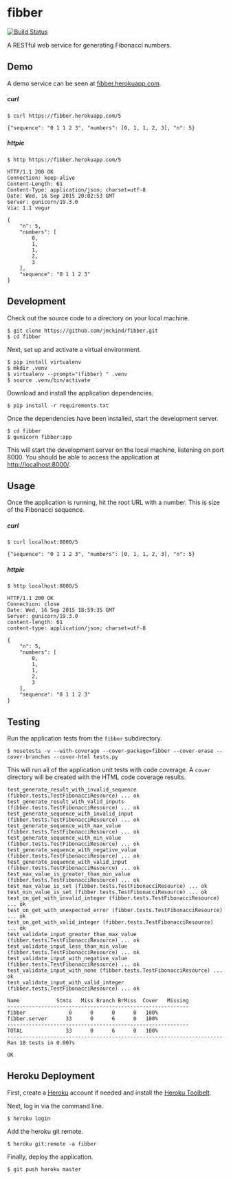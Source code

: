 # fibber

[![Build Status](https://travis-ci.org/jmckind/fibber.svg?branch=master)](https://travis-ci.org/jmckind/fibber)

A RESTful web service for generating Fibonacci numbers.

## Demo

A demo service can be seen at [fibber.herokuapp.com](https://fibber.herokuapp.com).

##### curl

    $ curl https://fibber.herokuapp.com/5

    {"sequence": "0 1 1 2 3", "numbers": [0, 1, 1, 2, 3], "n": 5}


##### httpie

    $ http https://fibber.herokuapp.com/5

    HTTP/1.1 200 OK
    Connection: keep-alive
    Content-Length: 61
    Content-Type: application/json; charset=utf-8
    Date: Wed, 16 Sep 2015 20:02:53 GMT
    Server: gunicorn/19.3.0
    Via: 1.1 vegur

    {
        "n": 5,
        "numbers": [
            0,
            1,
            1,
            2,
            3
        ],
        "sequence": "0 1 1 2 3"
    }

## Development

Check out the source code to a directory on your local machine.

    $ git clone https://github.com/jmckind/fibber.git
    $ cd fibber

Next, set up and activate a virtual environment.

    $ pip install virtualenv
    $ mkdir .venv
    $ virtualenv --prompt="(fibber) " .venv
    $ source .venv/bin/activate

Download and install the application dependencies.

    $ pip install -r requirements.txt

Once the dependencies have been installed, start the development server.

    $ cd fibber
    $ gunicorn fibber:app

This will start the development server on the local machine, listening on port 8000. You should be able to access the application at [http://localhost:8000/](http://localhost:8000).

## Usage

Once the application is running, hit the root URL with a number. This is size of the Fibonacci sequence.

##### curl

    $ curl localhost:8000/5

    {"sequence": "0 1 1 2 3", "numbers": [0, 1, 1, 2, 3], "n": 5}


##### httpie

    $ http localhost:8000/5

    HTTP/1.1 200 OK
    Connection: close
    Date: Wed, 16 Sep 2015 18:59:35 GMT
    Server: gunicorn/19.3.0
    content-length: 61
    content-type: application/json; charset=utf-8

    {
        "n": 5,
        "numbers": [
            0,
            1,
            1,
            2,
            3
        ],
        "sequence": "0 1 1 2 3"
    }

## Testing

Run the application tests from the `fibber` subdirectory.

    $ nosetests -v --with-coverage --cover-package=fibber --cover-erase --cover-branches --cover-html tests.py

This will run all of the application unit tests with code coverage. A `cover` directory will be created with the HTML code coverage results.

    test_generate_result_with_invalid_sequence (fibber.tests.TestFibonacciResource) ... ok
    test_generate_result_with_valid_inputs (fibber.tests.TestFibonacciResource) ... ok
    test_generate_sequence_with_invalid_input (fibber.tests.TestFibonacciResource) ... ok
    test_generate_sequence_with_max_value (fibber.tests.TestFibonacciResource) ... ok
    test_generate_sequence_with_min_value (fibber.tests.TestFibonacciResource) ... ok
    test_generate_sequence_with_negative_value (fibber.tests.TestFibonacciResource) ... ok
    test_generate_sequence_with_valid_input (fibber.tests.TestFibonacciResource) ... ok
    test_max_value_is_greater_than_min_value (fibber.tests.TestFibonacciResource) ... ok
    test_max_value_is_set (fibber.tests.TestFibonacciResource) ... ok
    test_min_value_is_set (fibber.tests.TestFibonacciResource) ... ok
    test_on_get_with_invalid_integer (fibber.tests.TestFibonacciResource) ... ok
    test_on_get_with_unexpected_error (fibber.tests.TestFibonacciResource) ... ok
    test_on_get_with_valid_integer (fibber.tests.TestFibonacciResource) ... ok
    test_validate_input_greater_than_max_value (fibber.tests.TestFibonacciResource) ... ok
    test_validate_input_less_than_min_value (fibber.tests.TestFibonacciResource) ... ok
    test_validate_input_with_negative_value (fibber.tests.TestFibonacciResource) ... ok
    test_validate_input_with_none (fibber.tests.TestFibonacciResource) ... ok
    test_validate_input_with_valid_integer (fibber.tests.TestFibonacciResource) ... ok

    Name            Stmts   Miss Branch BrMiss  Cover   Missing
    -----------------------------------------------------------
    fibber              0      0      0      0   100%
    fibber.server      33      0      6      0   100%
    -----------------------------------------------------------
    TOTAL              33      0      6      0   100%
    ----------------------------------------------------------------------
    Ran 18 tests in 0.007s

    OK

## Heroku Deployment

First, create a [Heroku](https://www.heroku.com) account if needed and install the [Heroku Toolbelt](https://toolbelt.heroku.com).

Next, log in via the command line.

    $ heroku login

Add the heroku git remote.

    $ heroku git:remote -a fibber

Finally, deploy the application.

    $ git push heroku master
